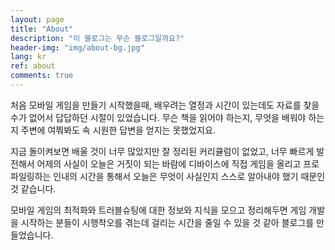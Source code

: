 ```yaml
---
layout: page
title: "About"
description: "이 블로그는 무슨 블로그일까요?"
header-img: "img/about-bg.jpg"
lang: kr
ref: about
comments: true
---
```


처음 모바일 게임을 만들기 시작했을때, 배우려는 열정과 시간이 있는데도 자료를 찾을 수가 없어서 답답하던 시절이 있었습니다. 무슨 책을 읽어야 하는지, 무엇을 배워야 하는지 주변에 여쭤봐도 속 시원한 답변을 얻지는 못했었지요. 

지금 돌이켜보면 배울 것이 너무 많았지만 잘 정리된 커리큘럼이 없었고, 너무 빠르게 발전해서 어제의 사실이 오늘은 거짓이 되는 바람에 디바이스에 직접 게임을 올리고 프로파일링하는 인내의 시간을 통해서 오늘은 무엇이 사실인지 스스로 알아내야 했기 때문인 것 같습니다.

모바일 게임의 최적화와 트러블슈팅에 대한 정보와 지식을 모으고 정리해두면 게임 개발을 시작하는 분들이 시행착오를 겪는데 걸리는 시간을 줄일 수 있을 것 같아 블로그를 만들었습니다. 